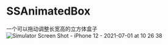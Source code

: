 # SSAnimatedBox
一个可以拖动调整长宽高的立方体盒子
![Simulator Screen Shot - iPhone 12 - 2021-07-01 at 10 26 38](https://user-images.githubusercontent.com/10275402/124058545-2bb41280-da5c-11eb-95e8-a6b2f09318bb.png)

